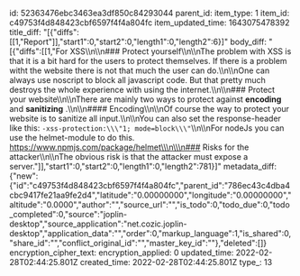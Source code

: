 id: 52363476ebc3463ea3df850c84293044
parent_id: 
item_type: 1
item_id: c49753f4d848423cbf6597f4f4a804fc
item_updated_time: 1643075478392
title_diff: "[{\"diffs\":[[1,\"Report\"]],\"start1\":0,\"start2\":0,\"length1\":0,\"length2\":6}]"
body_diff: "[{\"diffs\":[[1,\"For XSS\\\n\\\n### Protect yourself\\\n\\\nThe problem with XSS is that it is a bit hard for the users to protect themselves. If there is a problem witht the website there is not that much the user can do.\\\n\\\nOne can always use noscript to block all javascript code. But that pretty much destroys the whole experience with using the internet.\\\n\\\n### Protect your website\\\n\\\nThere are mainly two ways to protect against **encoding** and **sanitizing** .\\\n\\\n#### Encoding\\\n\\\nOf course the way to protect your website is to sanitize all input.\\\n\\\nYou can also set the response-header like this: `-xss-protection:\\\"1; mode=block\\\"`\\\n\\\nFor nodeJs you can use the helmet-module to do this. https://www.npmjs.com/package/helmet\\\n\\\n### Risks for the attacker\\\n\\\nThe obvious risk is that the attacker must expose a server.\"]],\"start1\":0,\"start2\":0,\"length1\":0,\"length2\":781}]"
metadata_diff: {"new":{"id":"c49753f4d848423cbf6597f4f4a804fc","parent_id":"786ec43c4dba4cbc9417fe21aa9fe2d4","latitude":"0.00000000","longitude":"0.00000000","altitude":"0.0000","author":"","source_url":"","is_todo":0,"todo_due":0,"todo_completed":0,"source":"joplin-desktop","source_application":"net.cozic.joplin-desktop","application_data":"","order":0,"markup_language":1,"is_shared":0,"share_id":"","conflict_original_id":"","master_key_id":""},"deleted":[]}
encryption_cipher_text: 
encryption_applied: 0
updated_time: 2022-02-28T02:44:25.801Z
created_time: 2022-02-28T02:44:25.801Z
type_: 13